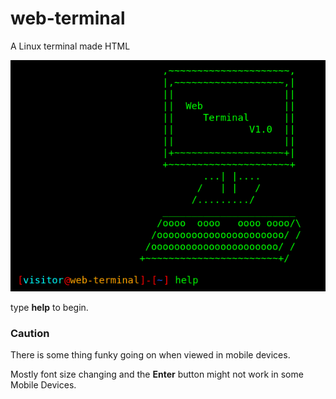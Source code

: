 # web-terminal
A Linux terminal made HTML


![img](https://raw.githubusercontent.com/thelearn-tech/img/main/owned/web-terminal/Screenshot%20at%202022-10-18%2009-30-57.png)


type **help** to begin.


### Caution

 There is some thing funky going on when viewed in mobile devices.
 
 Mostly font size changing and the **Enter** button might not work in some Mobile Devices.
